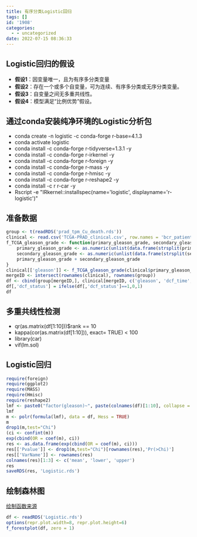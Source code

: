```yaml
---
title: 有序分类Logistic回归
tags: []
id: '1908'
categories:
  - - uncategorized
date: 2022-07-15 08:36:33
---
```


## Logistic回归的假设

*   **假设1**：因变量唯一，且为有序多分类变量
*   **假设2**：存在一个或多个自变量，可为连续、有序多分类或无序分类变量。
*   **假设3**：自变量之间无多重共线性。
*   **假设4**：模型满足“比例优势”假设。

## 通过conda安装纯净环境的Logistic分析包

*   conda create -n logistic -c conda-forge r-base=4.1.3
*   conda activate logistic
*   conda install -c conda-forge r-tidyverse=1.3.1 -y
*   conda install -c conda-forge r-irkernel -y
*   conda install -c conda-forge r-foreign -y
*   conda install -c conda-forge r-mass -y
*   conda install -c conda-forge r-hmisc -y
*   conda install -c conda-forge r-reshape2 -y
*   conda install -c r r-car -y
*   Rscript -e "IRkernel::installspec(name='logistic', displayname='r-logistic')"

## 准备数据

```R
group <- t(readRDS('prad_tpm_Cu_death.rds'))
clinical <- read.csv('TCGA-PRAD_clinical.csv', row.names = 'bcr_patient_barcode')
f_TCGA_gleason_grade <- function(primary_gleason_grade, secondary_gleason_grade){
    primary_gleason_grade <- as.numeric(unlist(data.frame(strsplit(primary_gleason_grade, ' '))[2,]))
    secondary_gleason_grade <- as.numeric(unlist(data.frame(strsplit(secondary_gleason_grade, ' '))[2,]))
    primary_gleason_grade + secondary_gleason_grade
}
clinical[['gleason']] <- f_TCGA_gleason_grade(clinical$primary_gleason_grade, clinical$secondary_gleason_grade)
mergeID <- intersect(rownames(clinical), rownames(group))
df <- cbind(group[mergeID,], clinical[mergeID, c('gleason', 'dcf_time', 'dcf_status', 'os_time', 'os_status')])
df[,'dcf_status'] = ifelse(df[,'dcf_status']==1,0,1)
df
```

## 多重共线性检测

*   qr(as.matrix(df\[1:10\]))$rank == 10
*   kappa(cor(as.matrix(df\[1:10\])), exact= TRUE) < 100
*   library(car)
*   vif(lm.sol)

## Logistic回归

```R
require(foreign)
require(ggplot2)
require(MASS)
require(Hmisc)
require(reshape2)
lmf <- paste0("factor(gleason)~", paste(colnames(df)[1:10], collapse = '+'))
lmf
m <- polr(formula(lmf), data = df, Hess = TRUE)
m
drop1(m,test="Chi") 
(ci <- confint(m))
exp(cbind(OR = coef(m), ci))
res <- as.data.frame(exp(cbind(OR = coef(m), ci)))
res[['Pvalue']] <- drop1(m,test="Chi")[rownames(res),'Pr(>Chi)']
res[['VarName']] <- rownames(res)
colnames(res)[1:3] <- c('mean', 'lower', 'upper')
res
saveRDS(res, 'Logistic.rds')
```

## 绘制森林图

[绘制函数来源](https://occdn.limour.top/2097.html)

```R
df <- readRDS('Logistic.rds')
options(repr.plot.width=8, repr.plot.height=6)
f_forestplot(df, zero = 1)
```